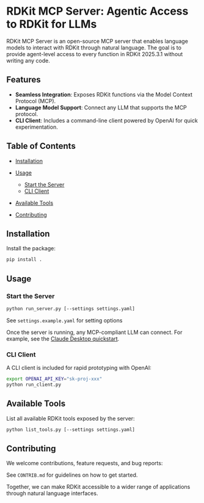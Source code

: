 # RDKit MCP Server: Agentic Access to RDKit for LLMs

RDKit MCP Server is an open-source MCP server that enables language models to interact with RDKit through natural language. The goal is to provide agent-level access to every function in RDKit 2025.3.1 without writing any code.

## Features

* **Seamless Integration**: Exposes RDKit functions via the Model Context Protocol (MCP).
* **Language Model Support**: Connect any LLM that supports the MCP protocol.
* **CLI Client**: Includes a command-line client powered by OpenAI for quick experimentation.

## Table of Contents

* [Installation](#installation)
* [Usage](#usage)

  * [Start the Server](#start-the-server)
  * [CLI Client](#cli-client)
* [Available Tools](#available-tools)
* [Contributing](#contributing)

## Installation

Install the package:

```bash
pip install .
```

## Usage

### Start the Server

```bash
python run_server.py [--settings settings.yaml]
```

See `settings.example.yaml` for setting options

Once the server is running, any MCP-compliant LLM can connect. For example, see the [Claude Desktop quickstart](https://modelcontextprotocol.io/quickstart/user).

### CLI Client

A CLI client is included for rapid prototyping with OpenAI:

```bash
export OPENAI_API_KEY="sk-proj-xxx"
python run_client.py
```

## Available Tools

List all available RDKit tools exposed by the server:

```bash
python list_tools.py [--settings settings.yaml]
```

## Contributing

We welcome contributions, feature requests, and bug reports:

See `CONTRIB.md` for guidelines on how to get started.

Together, we can make RDKit accessible to a wider range of applications through natural language interfaces.

